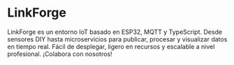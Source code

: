 # LinkForge
LinkForge es un entorno IoT basado en ESP32, MQTT y TypeScript. Desde sensores DIY hasta microservicios para publicar, procesar y visualizar datos en tiempo real. Fácil de desplegar, ligero en recursos y escalable a nivel profesional. ¡Colabora con nosotros!
